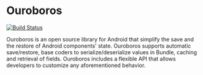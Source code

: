 Ouroboros
=====
[![Build Status](https://travis-ci.org/Fondesa/Ouroboros.svg?branch=master)](https://travis-ci.org/Fondesa/Ouroboros)

Ouroboros is an open source library for Android that simplify the save and the restore of Android components' state.
Ouroboros supports automatic save/restore, base coders to serialize/deserialize values in Bundle, caching and retrieval of fields. Ouroboros includes a flexible API that allows developers to customize any aforementioned behavior.
